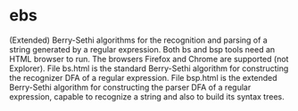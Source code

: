 # ebs
(Extended) Berry-Sethi algorithms for the recognition and parsing of a string generated by a regular expression.
Both bs and bsp tools need an HTML browser to run. The browsers Firefox and Chrome are supported (not Explorer).
File bs.html is the standard Berry-Sethi algorithm for constructing the recognizer DFA of a regular expression.
File bsp.html is the extended Berry-Sethi algorithm for constructing the parser DFA of a regular expression, capable to recognize a string and also to build its syntax trees.
